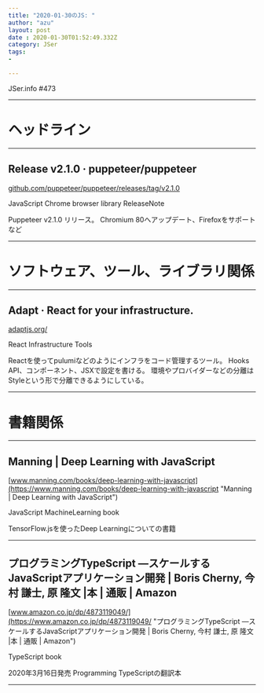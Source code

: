 ```yaml
---
title: "2020-01-30のJS: "
author: "azu"
layout: post
date : 2020-01-30T01:52:49.332Z
category: JSer
tags:
-

---
```


JSer.info #473

----

<h1 class="site-genre">ヘッドライン</h1>

----

## Release v2.1.0 · puppeteer/puppeteer
[github.com/puppeteer/puppeteer/releases/tag/v2.1.0](https://github.com/puppeteer/puppeteer/releases/tag/v2.1.0 "Release v2.1.0 · puppeteer/puppeteer")
<p class="jser-tags jser-tag-icon"><span class="jser-tag">JavaScript</span> <span class="jser-tag">Chrome</span> <span class="jser-tag">browser</span> <span class="jser-tag">library</span> <span class="jser-tag">ReleaseNote</span></p>

Puppeteer v2.1.0 リリース。
Chromium 80へアップデート、Firefoxをサポートなど


----
<h1 class="site-genre">ソフトウェア、ツール、ライブラリ関係</h1>

----

## Adapt · React for your infrastructure.
[adaptjs.org/](https://adaptjs.org/ "Adapt · React for your infrastructure.")
<p class="jser-tags jser-tag-icon"><span class="jser-tag">React</span> <span class="jser-tag">Infrastructure</span> <span class="jser-tag">Tools</span></p>

Reactを使ってpulumiなどのようにインフラをコード管理するツール。
Hooks API、コンポーネント、JSXで設定を書ける。
環境やプロバイダーなどの分離はStyleという形で分離できるようにしている。


----
<h1 class="site-genre">書籍関係</h1>

----

## Manning | Deep Learning with JavaScript
[www.manning.com/books/deep-learning-with-javascript](https://www.manning.com/books/deep-learning-with-javascript "Manning | Deep Learning with JavaScript")
<p class="jser-tags jser-tag-icon"><span class="jser-tag">JavaScript</span> <span class="jser-tag">MachineLearning</span> <span class="jser-tag">book</span></p>

TensorFlow.jsを使ったDeep Learningについての書籍


----

## プログラミングTypeScript ―スケールするJavaScriptアプリケーション開発 | Boris Cherny, 今村 謙士, 原 隆文 |本 | 通販 | Amazon
[www.amazon.co.jp/dp/4873119049/](https://www.amazon.co.jp/dp/4873119049/ "プログラミングTypeScript ―スケールするJavaScriptアプリケーション開発 | Boris Cherny, 今村 謙士, 原 隆文 |本 | 通販 | Amazon")
<p class="jser-tags jser-tag-icon"><span class="jser-tag">TypeScript</span> <span class="jser-tag">book</span></p>

2020年3月16日発売
Programming TypeScriptの翻訳本


----
